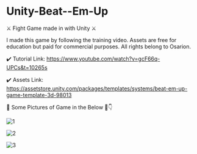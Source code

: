 # Unity-Beat--Em-Up
⚔️ Fight Game made in with Unity ⚔️

I made this game by following the training video. Assets are free for education but paid for commercial purposes. All rights belong to Osarion.

✔️ Tutorial Link: https://www.youtube.com/watch?v=gcF66q-UPCs&t=10265s

✔️ Assets Link: https://assetstore.unity.com/packages/templates/systems/beat-em-up-game-template-3d-98013

📣 Some Pictures of Game in the Below 💯👇

![1](https://user-images.githubusercontent.com/37108233/103480378-12037c80-4de5-11eb-821d-e6f2ad62ccc1.PNG)

![2](https://user-images.githubusercontent.com/37108233/103480379-129c1300-4de5-11eb-86d0-bc08b10264a6.PNG)

![3](https://user-images.githubusercontent.com/37108233/103480376-10d24f80-4de5-11eb-952a-19964a1e9c70.PNG)
